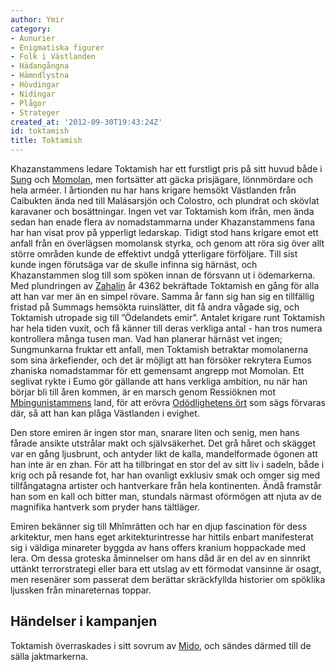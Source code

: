 ```yaml
---
author: Ymir
category:
- Aunurier
- Enigmatiska figurer
- Folk i Västlanden
- Hädangångna
- Hämndlystna
- Hövdingar
- Nidingar
- Plågor
- Strateger
created_at: '2012-09-30T19:43:24Z'
id: toktamish
title: Toktamish
---
```

Khazanstammens ledare Toktamish har ett furstligt pris på sitt huvud både i [Sung] och [Momolan], men fortsätter att gäcka prisjägare, lönnmördare och hela arméer. I årtionden nu har hans krigare hemsökt Västlanden från Caibukten ända ned till Malásarsjön och Colostro, och plundrat och skövlat karavaner och bosättningar. Ingen vet var Toktamish kom ifrån, men ända sedan han enade flera av nomadstammarna under Khazanstammens fana har han visat prov på ypperligt ledarskap. Tidigt stod hans krigare emot ett anfall från en överlägsen momolansk styrka, och genom att röra sig över allt större områden kunde de effektivt undgå ytterligare förföljare. Till sist kunde ingen förutsäga var de skulle infinna sig härnäst, och Khazanstammen slog till som spöken innan de försvann ut i ödemarkerna. Med plundringen av [Zahalin] år 4362 bekräftade Toktamish en gång för alla att han var mer än en simpel rövare. Samma år fann sig han sig en tillfällig fristad på Summags hemsökta ruinslätter, dit få andra vågade sig, och Toktamish utropade sig till ”Ödelandets emir”. Antalet krigare runt Toktamish har hela tiden vuxit, och få känner till deras verkliga antal - han tros numera kontrollera många tusen man. Vad han planerar härnäst vet ingen; Sungmunkarna fruktar ett anfall, men Toktamish betraktar momolanerna som sina ärkefiender, och det är möjligt att han försöker rekrytera Eumos zhaniska nomadstammar för ett gemensamt angrepp mot Momolan. Ett seglivat rykte i Eumo gör gällande att hans verkliga ambition, nu när han börjar bli till åren kommen, är en marsch genom Ressiöknen mot [Mbingunistammens] land, för att erövra [Odödlighetens ört] som sägs förvaras där, så att han kan plåga Västlanden i evighet.

Den store emiren är ingen stor man, snarare liten och senig, men hans fårade ansikte utstrålar makt och självsäkerhet. Det grå håret och skägget var en gång ljusbrunt, och antyder likt de kalla, mandelformade ögonen att han inte är en zhan. För att ha tillbringat en stor del av sitt liv i sadeln, både i krig och på resande fot, har han ovanligt exklusiv smak och omger sig med tillfångatagna artister och hantverkare från hela kontinenten. Ändå framstår han som en kall och bitter man, stundals närmast oförmögen att njuta av de magnifika hantverk som pryder hans tältläger.

Emiren bekänner sig till Mhîmrätten och har en djup fascination för dess arkitektur, men hans eget arkitekturintresse har hittils enbart manifesterat sig i väldiga minareter byggda av hans offers kranium hoppackade med lera. Om dessa groteska åminnelser om hans dåd är en del av en sinnrikt uttänkt terrorstrategi eller bara ett utslag av ett förmodat vansinne är osagt, men resenärer som passerat dem berättar skräckfyllda historier om spöklika ljussken från minareternas toppar.

## Händelser i kampanjen

Toktamish överraskades i sitt sovrum av [Mido], och sändes därmed till de sälla jaktmarkerna.

  [Sung]: Sung
  [Momolan]: Momolan
  [Zahalin]: Zahalin
  [Mbingunistammens]: Mbinguni
  [Odödlighetens ört]: Odödlighetens_ört
  [Mido]: Mido